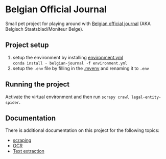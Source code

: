 # Belgian Official Journal
Small pet project for playing around with [Belgian official journal](https://www.ejustice.just.fgov.be/cgi_tsv_pub/welcome.pl) (AKA Belgisch Staatsblad/Moniteur Belge).

## Project setup
1. setup the environment by installing [environment.yml](environment.yml)<br>
`conda install - belgian-journal -f environment.yml`
2. setup the `.env` file by filling in the [.myenv](.myenv) and renaming it to `.env`

## Running the project
Activate the virtual environment and then run `scrapy crawl legal-entity-spider`.

## Documentation
There is additional documentation on this project for the following topics:
- [scraping](documentation/scraping.md)
- [OCR](documentation/ocr.md)
- [Text extraction](documentation/extract_text.md)
